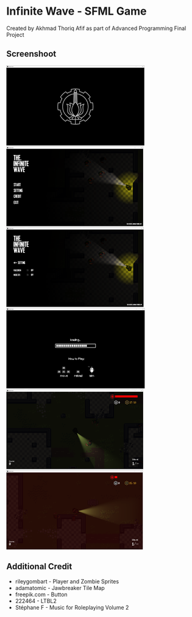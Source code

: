 # Infinite Wave - SFML Game
Created by Akhmad Thoriq Afif as part of Advanced Programming Final Project

## Screenshoot
![SplashScreen](images/splashscreen.png)
![MainMenu](images/mainmenu.png)
![Settings](images/settings.png)
![Loading Screen](images/loading.png)
![Gameplay](images/gameplay.png)
![Gameplay](images/dying.png)

## Additional Credit
+ rileygombart - Player and Zombie Sprites
+ adamatomic - Jawbreaker Tile Map
+ freepik.com - Button
+ 222464 - LTBL2
+ Stéphane F - Music for Roleplaying Volume 2